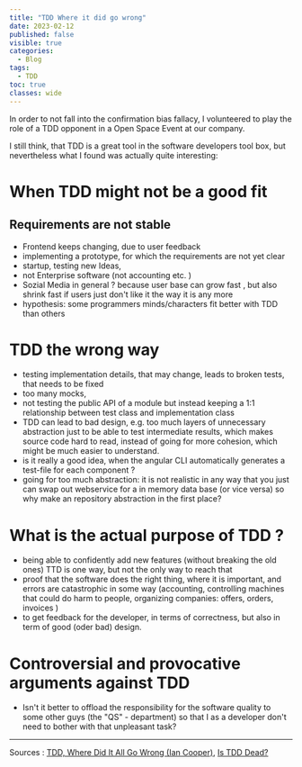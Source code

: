 ```yaml
---
title: "TDD Where it did go wrong"
date: 2023-02-12
published: false
visible: true
categories:
  - Blog
tags:
  - TDD
toc: true
classes: wide
---
```

In order to not fall into the confirmation bias fallacy, I volunteered to play the role of a TDD opponent in a Open Space Event at our company.

I still think, that TDD is a great tool in the software developers tool box, but nevertheless 
what I found was actually quite interesting:


# When TDD might not be a good fit
## Requirements are not stable
* Frontend keeps changing, due to user feedback
* implementing a prototype, for which the requirements are not yet clear
* startup, testing new Ideas,
* not Enterprise software (not accounting etc. )
* Sozial Media in general ? because user base can grow fast , but also shrink fast if users just don't like it the way it is any more
* hypothesis: some programmers minds/characters fit better with TDD than others 


# TDD the wrong way
* testing implementation details, that may change, leads to broken tests, that needs to be fixed
* too many mocks, 
* not testing the public API of a module but instead keeping a 1:1 relationship between test class and implementation class
* TDD can lead to bad design, e.g.  too much layers of unnecessary abstraction just to be able to test intermediate results, which makes source code hard to read, instead of going for more cohesion, which might be much easier to understand.
* is it really a good idea, when the angular CLI automatically generates a test-file for each component ?
* going for too much abstraction: it is not realistic in any way that you just can swap out webservice for a in memory data base (or vice versa) so why make an repository abstraction in the first place?


# What is the actual purpose of TDD ?
* being able to confidently add new features (without breaking the old ones) TTD is one way, but not the only way to reach that 
* proof that the software does the right thing, where it is important, and errors are catastrophic in some way (accounting, controlling machines that could do harm to people, organizing companies: offers, orders, invoices )
* to get feedback for the developer, in terms of correctness, but also in term of good (oder bad) design.

# Controversial and provocative arguments against TDD
* Isn't it better to offload the responsibility for the software quality to some other guys (the "QS" - department) so that I as a developer don't need to bother with that unpleasant task?


---

Sources : [TDD, Where Did It All Go Wrong (Ian Cooper)](https://youtu.be/EZ05e7EMOLM), [Is TDD Dead?](https://martinfowler.com/articles/is-tdd-dead/)